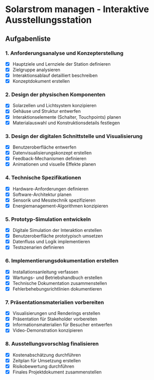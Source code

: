 # Solarstrom managen - Interaktive Ausstellungsstation

## Aufgabenliste

### 1. Anforderungsanalyse und Konzepterstellung
- [x] Hauptziele und Lernziele der Station definieren
- [x] Zielgruppe analysieren
- [x] Interaktionsablauf detailliert beschreiben
- [x] Konzeptdokument erstellen

### 2. Design der physischen Komponenten
- [x] Solarzellen und Lichtsystem konzipieren
- [x] Gehäuse und Struktur entwerfen
- [x] Interaktionselemente (Schalter, Touchpoints) planen
- [x] Materialauswahl und Konstruktionsdetails festlegen

### 3. Design der digitalen Schnittstelle und Visualisierung
- [x] Benutzeroberfläche entwerfen
- [x] Datenvisualisierungskonzept erstellen
- [x] Feedback-Mechanismen definieren
- [x] Animationen und visuelle Effekte planen

### 4. Technische Spezifikationen
- [x] Hardware-Anforderungen definieren
- [x] Software-Architektur planen
- [x] Sensorik und Messtechnik spezifizieren
- [x] Energiemanagement-Algorithmen konzipieren

### 5. Prototyp-Simulation entwickeln
- [x] Digitale Simulation der Interaktion erstellen
- [x] Benutzeroberfläche prototypisch umsetzen
- [x] Datenfluss und Logik implementieren
- [x] Testszenarien definieren

### 6. Implementierungsdokumentation erstellen
- [x] Installationsanleitung verfassen
- [x] Wartungs- und Betriebshandbuch erstellen
- [x] Technische Dokumentation zusammenstellen
- [x] Fehlerbehebungsrichtlinien dokumentieren

### 7. Präsentationsmaterialien vorbereiten
- [x] Visualisierungen und Renderings erstellen
- [x] Präsentation für Stakeholder vorbereiten
- [x] Informationsmaterialien für Besucher entwerfen
- [x] Video-Demonstration konzipieren

### 8. Ausstellungsvorschlag finalisieren
- [x] Kostenabschätzung durchführen
- [x] Zeitplan für Umsetzung erstellen
- [x] Risikobewertung durchführen
- [x] Finales Projektdokument zusammenstellen
